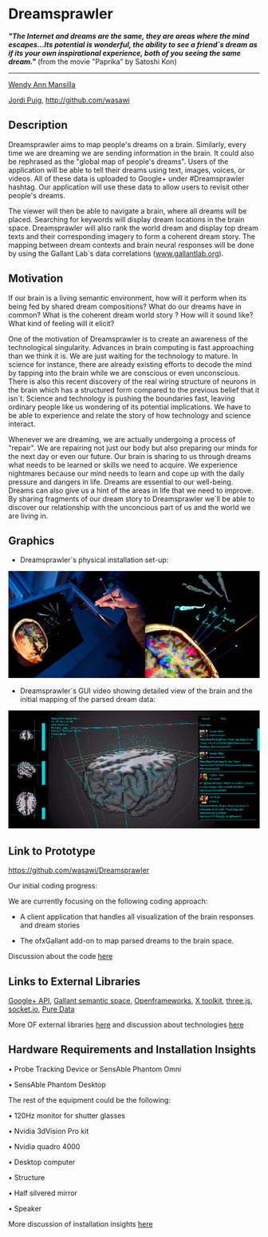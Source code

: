 # Dreamsprawler



***"The Internet and dreams are the same, they are areas where the mind escapes...Its potential is wonderful, the ability to see a friend`s dream as if its your own inspirational experience, both of you seeing the same dream."***
(from the movie "Paprika" by Satoshi Kon)


***


[Wendy Ann Mansilla](http://folk.ntnu.no/wendyann/)

[Jordi Puig](http://www.wasawi.com), http://github.com/wasawi


## Description

Dreamsprawler aims to map people's dreams on a brain. Similarly, every time we are dreaming we are sending information in the brain. It could also be rephrased as the "global map of people's dreams". Users of the application will be able to tell their dreams using text, images, voices, or videos. All of these data is uploaded to Google+ under #Dreamsprawler hashtag. Our application will use these data to allow users to revisit other people's dreams.

The viewer will then be able to navigate a brain, where all dreams will be placed. Searching for keywords will display dream locations in the brain space. Dreamsprawler will also rank the world dream and display top dream texts and their corresponding imagery to form a coherent dream story. The mapping between dream contexts and brain neural responses will be done by using the Gallant Lab`s data correlations  (www.gallantlab.org). 


## Motivation

If our brain is a living semantic environment, how will it perform when its being fed by shared dream compositions? What do our dreams have in common? What is the coherent dream world story ? How will it sound like? What kind of feeling will it elicit?

One of the motivation of Dreamsprawler is to create an awareness of the technological singularity. Advances in brain computing is fast approaching than we think it is. We are just waiting for the technology to mature. In science for instance, there are already existing efforts to decode the mind by tapping into the brain while we are conscious or even unconscious.  There is also this recent discovery of the real wiring structure of neurons in the brain which has a structured form compared to the previous belief that it isn`t. Science and technology is pushing the boundaries fast, leaving ordinary people like us wondering of its potential implications. We have to be able to experience and relate the story of how technology and science interact. 

Whenever we are dreaming, we are actually undergoing a process of "repair". We are repairing not just our body but also preparing our minds for the next day or even our future. Our brain is sharing to us through dreams what needs to be learned or skills we need to acquire. We experience nightmares because our mind needs to learn and cope up with the daily pressure and dangers in life. Dreams are essential to our well-being. Dreams can also give us a hint of the areas in life that we need to improve. By sharing fragments of our dream story to Dreamsprawler we`ll be able to discover our relationship with the unconcious part of us and the world we are living in.


## Graphics

* Dreamsprawler`s physical installation set-up:

![Dreamsprawler Navigation](project_images/Dreamsprawler_installation.png?raw=true "Dreamsprawler Navigation")

* Dreamsprawler`s GUI video showing detailed view of the brain and the initial mapping of the parsed dream data:


[![Dreamsprawler app](project_images/brain_demo_.png?raw=true)](http://youtu.be/z0uM33wXTK8)


## Link to Prototype
https://github.com/wasawi/Dreamsprawler

Our initial coding progress:

We are currently focusing on the following coding approach:
	
* A client application that handles all visualization of the brain responses and dream stories
	
* The ofxGallant add-on to map parsed dreams to the brain space.

Discussion about the code [here](project_posts/2014-03-21-Coding-Efforts.md)

## Links to External Libraries

[Google+ API](https://developers.google.com/+/api/ "Google+ API"), [Gallant semantic space](http://gallantlab.org/ "GAllant semantic space"), [Openframeworks](http://www.openframeworks.cc/ "Openframeworks"), [X toolkit](https://github.com/xtk/X), [three.js](http://threejs.org/), [socket.io](http://socket.io/), [Pure Data](http://puredata.info/)


More OF external libraries [here](project_posts/2014-03-21-Coding-Efforts.md) and discussion about technologies [here](project_posts/2014-03-23-About-technologies.md)

## Hardware Requirements and Installation Insights

• Probe Tracking Device or SensAble Phantom Omni

• SensAble Phantom Desktop

The rest of the equipment could be the following:

• 120Hz monitor for shutter glasses

• Nvidia 3dVision Pro kit

• Nvidia quadro 4000

• Desktop computer

• Structure

• Half silvered mirror

• Speaker


More discussion of installation insights [here](project_posts/2014-03-19-Installation-Insights.md)

